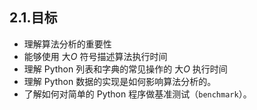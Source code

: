 ## 2.1.目标

* 理解算法分析的重要性
* 能够使用 大*O* 符号描述算法执行时间
* 理解 Python 列表和字典的常见操作的 大*O* 执行时间
* 理解 Python 数据的实现是如何影响算法分析的。
* 了解如何对简单的 Python 程序做基准测试（`benchmark`）。




